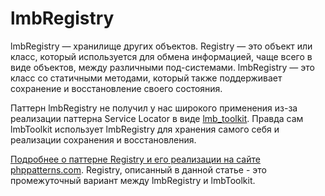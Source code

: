 # lmbRegistry
lmbRegistry — хранилище других объектов. Registry — это объект или класс, который используется для обмена информацией, чаще всего в виде объектов, между различными под-системами. lmbRegistry — это класс со статичными методами, который также поддерживает сохранение и восстановление своего состояния.

Паттерн lmbRegistry не получил у нас широкого применения из-за реализации паттерна Service Locator в виде [lmb_toolkit](./lmb_toolkit.md). Правда сам lmbToolkit использует lmbRegistry для хранения самого себя и реализации сохранения и восстановления.

[Подробнее о паттерне Registry и его реализации на сайте phppatterns.com](http://www.phppatterns.com/docs/design/the_registry). Registry, описанный в данной статье - это промежуточный вариант между lmbRegistry и lmbToolkit.
